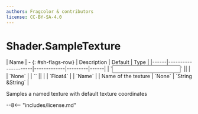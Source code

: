 ```yaml
---
authors: Fragcolor & contributors
license: CC-BY-SA-4.0
---
```



# Shader.SampleTexture

<div class="sh-parameters" markdown="1">
| Name | - {: #sh-flags-row} | Description | Default | Type |
|------|---------------------|-------------|---------|------|
| `<input>` || | | `None` |
| `<output>` || | | `Float4` |
| `Name` |  | Name of the texture | `None` | `String &String` |

</div>

Samples a named texture with default texture coordinates

--8<-- "includes/license.md"
